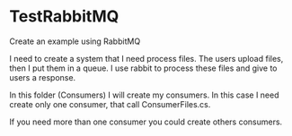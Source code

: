 # TestRabbitMQ

Create an example using RabbitMQ


I need to create a system that I need process files. The users upload files, then I put them in a queue. I use rabbit to process these files and give to users a response.

In this folder (Consumers) I will create my consumers. In this case I need create only one consumer, that call ConsumerFiles.cs.

If you need more than one consumer you could create others consumers.
